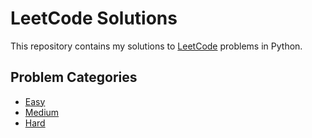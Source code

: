# LeetCode Solutions

This repository contains my solutions to [LeetCode](https://leetcode.com/) problems in Python.

## Problem Categories

- [Easy](./01_easy)
- [Medium](./02_medium)
- [Hard](./03_hard)
